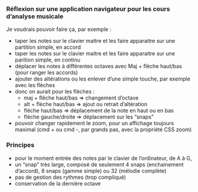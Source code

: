 ### Réflexion sur une application navigateur pour les cours d’analyse musicale

Je voudrais pouvoir faire ça, par exemple :

* taper les notes sur le clavier maitre et les faire apparaitre sur une partition simple, en accord
* taper les notes sur le clavier maitre et les faire apparaitre sur une parition simple, en continu
* déplacer les notes à différentes octaves avec Maj + flèche haut/bas (pour ranger les accords)
* ajouter des altérations ou les enlever d’une simple touche, par exemple avec les flèches
* donc on aurait pour les flèches :
  * maj + flèche haut/bas => changement d’octave
  * alt + flèche haut/bas => ajout ou retrait d’altération
  * flèche haut/bas => déplacement de la note en haut ou en bas
  * flèche gauche/droite => déplacement sur les “snaps”
* pouvoir changer rapidement le zoom, pour un affichage toujours maximal (cmd + ou cmd -, par grands pas, avec la propriété CSS zoom)



### Principes

* pour le moment entrée des notes par le clavier de l’ordinateur, de A à G,
* un “snap” très large, composé de seulement 4 snaps (enchainement d’accord), 8 snaps (gamme simple) ou 32 (mélodie complète)
* pas de gestion des rythmes (trop compliqué)
* conservation de la dernière octave